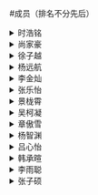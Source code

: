 #成员（排名不分先后）
<details>
  <summary>时浩铭</summary>
大才子
</details>

<details>
  <summary>尚家豪</summary>
纯情男高
</details>

<details>
  <summary>徐子越</summary>
鼓手，男主
</details>

<details>
  <summary>杨远航</summary>
后期制作，网站建设
</details>

<details>
  <summary>李金灿</summary>
吉他手
</details>

<details>
  <summary>张乐怡</summary>
小提琴
</details>

<details>
  <summary>景栊霄</summary>
长笛
</details>

<details>
  <summary>吴柯凝</summary>
unknown
</details>

<details>
  <summary>章傲雪</summary>
钢琴+音乐制作
</details>

<details>
  <summary>杨智渊</summary>
吉他
</details>

<details>
  <summary>吕心怡</summary>
unknown
</details>

<details>
  <summary>韩承暄</summary>
音乐制作+设计
</details>

<details>
  <summary>李雨聪</summary>
女主+旋律设计
</details>


<details>
  <summary>张子硕</summary>
unknown
</details>


